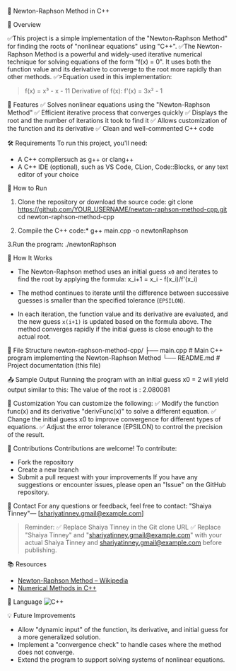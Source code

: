 

📐 Newton-Raphson Method in C++

📌 Overview

✅This project is a simple implementation of the "Newton-Raphson Method" for finding the roots of "nonlinear equations" using "C++".
✅The Newton-Raphson Method is a powerful and widely-used iterative numerical technique for solving equations of the form "f(x) = 0". It uses both the function value and its derivative to converge to the root more rapidly than other methods.
✅>Equation used in this implementation:
>f(x) = x³ - x - 11
>Derivative of f(x):
>f'(x) = 3x² - 1



🎯 Features
✅ Solves nonlinear equations using the "Newton-Raphson Method"
✅ Efficient iterative process that converges quickly
✅ Displays the root and the number of iterations it took to find it
✅ Allows customization of the function and its derivative
✅ Clean and well-commented C++ code


🛠 Requirements
To run this project, you'll need:
* A C++ compilersuch as g++ or clang++
* A C++ IDE (optional), such as VS Code, CLion, Code::Blocks, or any text editor of your choice

  

🚀 How to Run
1. Clone the repository or download the source code:
   git clone https://github.com/YOUR_USERNAME/newton-raphson-method-cpp.git
   cd newton-raphson-method-cpp
  
2. Compile the C++ code:*
   g++ main.cpp -o newtonRaphson
   
3.Run the program:
   ./newtonRaphson

🧠 How It Works
* The Newton-Raphson method uses an initial guess `x0` and iterates to find the root by applying the formula:
  x_i+1 = x_i - f(x_i)/f'(x_i)
  
* The method continues to iterate until the difference between successive guesses is smaller than the specified tolerance (`EPSILON`).
* In each iteration, the function value and its derivative are evaluated, and the new guess `x(i+1)` is updated based on the formula above.
The method converges rapidly if the initial guess is close enough to the actual root.


📁 File Structure
newton-raphson-method-cpp/
├── main.cpp      # Main C++ program implementing the Newton-Raphson Method
└── README.md     # Project documentation (this file)


📤 Sample Output
Running the program with an initial guess x0 = 2 will yield output similar to this:
The value of the root is : 2.080081


 🔧 Customization
You can customize the following:
✅ Modify the function func(x) and its derivative "derivFunc(x)" to solve a different equation.
✅ Change the initial guess x0 to improve convergence for different types of equations.
✅ Adjust the error tolerance (EPSILON) to control the precision of the result.



🤝 Contributions
Contributions are welcome!
To contribute:
* Fork the repository
* Create a new branch
* Submit a pull request with your improvements
If you have any suggestions or encounter issues, please open an "Issue" on the GitHub repository.


📧 Contact
For any questions or feedback, feel free to contact:
"Shaiya Tinney"— \[[shariyatinney.gmail@example.com](mailto:shariyatinney.gmail@example.com)]

>Reminder:
> ✅ Replace Shaiya Tinney in the Git clone URL
> ✅ Replace  "Shaiya Tinney" and "shariyatinney.gmail@example.com" with your actual Shaiya Tinney and shariyatinney.gmail@example.com before publishing.


📚 Resources
* [Newton-Raphson Method – Wikipedia](https://en.wikipedia.org/wiki/Newton%27s_method)
* [Numerical Methods in C++](https://cplusplus.com/)



🧩 Language
![C++](https://img.shields.io/badge/C%2B%2B-100%25-blue)



💡 Future Improvements
* Allow "dynamic input" of the function, its derivative, and initial guess for a more generalized solution.
* Implement a "convergence check" to handle cases where the method does not converge.
* Extend the program to support solving systems of nonlinear equations.


